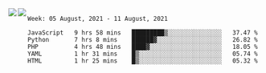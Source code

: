 <a href="https://github.com/anuraghazra/github-readme-stats">
  <img align="left" src="https://github-readme-stats.vercel.app/api?username=Tanesan&count_private=true&show_icons=true" />
</a>
<a href="https://github.com/anuraghazra/github-readme-stats">
  <img align="left" src="https://github-readme-stats.vercel.app/api/top-langs/?username=Tanesan" />
</a>

<!--START_SECTION:waka-->
```text
Week: 05 August, 2021 - 11 August, 2021

JavaScript   9 hrs 58 mins   █████████▒░░░░░░░░░░░░░░░   37.47 % 
Python       7 hrs 8 mins    ██████▓░░░░░░░░░░░░░░░░░░   26.82 % 
PHP          4 hrs 48 mins   ████▓░░░░░░░░░░░░░░░░░░░░   18.05 % 
YAML         1 hr 31 mins    █▒░░░░░░░░░░░░░░░░░░░░░░░   05.74 % 
HTML         1 hr 25 mins    █▒░░░░░░░░░░░░░░░░░░░░░░░   05.32 % 
```
<!--END_SECTION:waka-->
